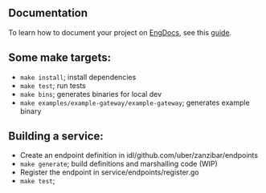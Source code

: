 ## Documentation
To learn how to document your project on [EngDocs](https://engdocs.uberinternal.com),
see this [guide](https://engdocs.uberinternal.com/engdocs/index.html).

## Some make targets:

 - `make install`; install dependencies
 - `make test`; run tests
 - `make bins`; generates binaries for local dev
 - `make examples/example-gateway/example-gateway`; generates example binary

 ## Building a service:

 - Create an endpoint definition in idl/github.com/uber/zanzibar/endpoints
 - `make generate`; build definitions and marshalling code (WIP)
 - Register the endpoint in service/endpoints/register.go
 - `make test`; 